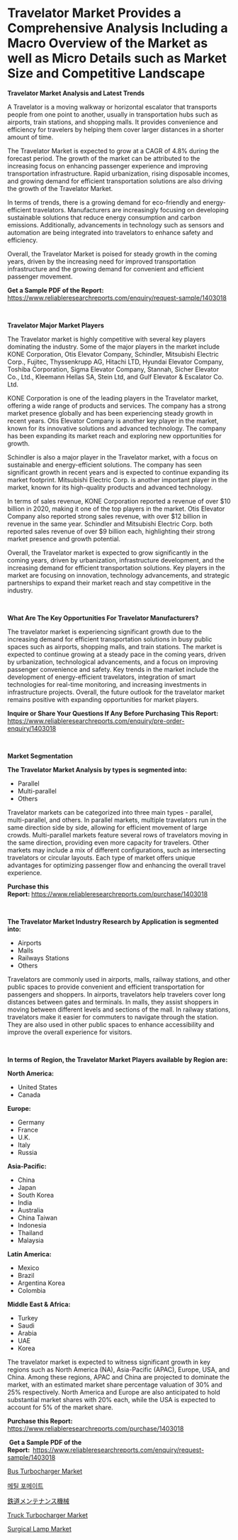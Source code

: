 <p><h1>Travelator Market Provides a Comprehensive Analysis Including a Macro Overview of the Market as well as Micro Details such as Market Size and Competitive Landscape</h1></p><p><strong>Travelator Market Analysis and Latest Trends</strong></p>
<p><p>A Travelator is a moving walkway or horizontal escalator that transports people from one point to another, usually in transportation hubs such as airports, train stations, and shopping malls. It provides convenience and efficiency for travelers by helping them cover larger distances in a shorter amount of time.</p><p>The Travelator Market is expected to grow at a CAGR of 4.8% during the forecast period. The growth of the market can be attributed to the increasing focus on enhancing passenger experience and improving transportation infrastructure. Rapid urbanization, rising disposable incomes, and growing demand for efficient transportation solutions are also driving the growth of the Travelator Market.</p><p>In terms of trends, there is a growing demand for eco-friendly and energy-efficient travelators. Manufacturers are increasingly focusing on developing sustainable solutions that reduce energy consumption and carbon emissions. Additionally, advancements in technology such as sensors and automation are being integrated into travelators to enhance safety and efficiency.</p><p>Overall, the Travelator Market is poised for steady growth in the coming years, driven by the increasing need for improved transportation infrastructure and the growing demand for convenient and efficient passenger movement.</p></p>
<p><strong>Get a Sample PDF of the Report:&nbsp;</strong> <a href="https://www.reliableresearchreports.com/enquiry/request-sample/1403018">https://www.reliableresearchreports.com/enquiry/request-sample/1403018</a></p>
<p>&nbsp;</p>
<p><strong>Travelator Major Market Players</strong></p>
<p><p>The Travelator market is highly competitive with several key players dominating the industry. Some of the major players in the market include KONE Corporation, Otis Elevator Company, Schindler, Mitsubishi Electric Corp., Fujitec, Thyssenkrupp AG, Hitachi LTD, Hyundai Elevator Company, Toshiba Corporation, Sigma Elevator Company, Stannah, Sicher Elevator Co., Ltd., Kleemann Hellas SA, Stein Ltd, and Gulf Elevator & Escalator Co. Ltd.</p><p>KONE Corporation is one of the leading players in the Travelator market, offering a wide range of products and services. The company has a strong market presence globally and has been experiencing steady growth in recent years. Otis Elevator Company is another key player in the market, known for its innovative solutions and advanced technology. The company has been expanding its market reach and exploring new opportunities for growth.</p><p>Schindler is also a major player in the Travelator market, with a focus on sustainable and energy-efficient solutions. The company has seen significant growth in recent years and is expected to continue expanding its market footprint. Mitsubishi Electric Corp. is another important player in the market, known for its high-quality products and advanced technology.</p><p>In terms of sales revenue, KONE Corporation reported a revenue of over $10 billion in 2020, making it one of the top players in the market. Otis Elevator Company also reported strong sales revenue, with over $12 billion in revenue in the same year. Schindler and Mitsubishi Electric Corp. both reported sales revenue of over $9 billion each, highlighting their strong market presence and growth potential.</p><p>Overall, the Travelator market is expected to grow significantly in the coming years, driven by urbanization, infrastructure development, and the increasing demand for efficient transportation solutions. Key players in the market are focusing on innovation, technology advancements, and strategic partnerships to expand their market reach and stay competitive in the industry.</p></p>
<p>&nbsp;</p>
<p><strong>What Are The Key Opportunities For Travelator Manufacturers?</strong></p>
<p><p>The travelator market is experiencing significant growth due to the increasing demand for efficient transportation solutions in busy public spaces such as airports, shopping malls, and train stations. The market is expected to continue growing at a steady pace in the coming years, driven by urbanization, technological advancements, and a focus on improving passenger convenience and safety. Key trends in the market include the development of energy-efficient travelators, integration of smart technologies for real-time monitoring, and increasing investments in infrastructure projects. Overall, the future outlook for the travelator market remains positive with expanding opportunities for market players.</p></p>
<p><strong>Inquire or Share Your Questions If Any Before Purchasing This Report:</strong> <a href="https://www.reliableresearchreports.com/enquiry/pre-order-enquiry/1403018">https://www.reliableresearchreports.com/enquiry/pre-order-enquiry/1403018</a></p>
<p>&nbsp;</p>
<p><strong>Market Segmentation</strong></p>
<p><strong>The Travelator Market Analysis by types is segmented into:</strong></p>
<p><ul><li>Parallel</li><li>Multi-parallel</li><li>Others</li></ul></p>
<p><p>Travelator markets can be categorized into three main types - parallel, multi-parallel, and others. In parallel markets, multiple travelators run in the same direction side by side, allowing for efficient movement of large crowds. Multi-parallel markets feature several rows of travelators moving in the same direction, providing even more capacity for travelers. Other markets may include a mix of different configurations, such as intersecting travelators or circular layouts. Each type of market offers unique advantages for optimizing passenger flow and enhancing the overall travel experience.</p></p>
<p><strong>Purchase this Report:&nbsp;</strong><a href="https://www.reliableresearchreports.com/purchase/1403018">https://www.reliableresearchreports.com/purchase/1403018</a></p>
<p>&nbsp;</p>
<p><strong>The Travelator Market Industry Research by Application is segmented into:</strong></p>
<p><ul><li>Airports</li><li>Malls</li><li>Railways Stations</li><li>Others</li></ul></p>
<p><p>Travelators are commonly used in airports, malls, railway stations, and other public spaces to provide convenient and efficient transportation for passengers and shoppers. In airports, travelators help travelers cover long distances between gates and terminals. In malls, they assist shoppers in moving between different levels and sections of the mall. In railway stations, travelators make it easier for commuters to navigate through the station. They are also used in other public spaces to enhance accessibility and improve the overall experience for visitors.</p></p>
<p>&nbsp;</p>
<p><strong>In terms of Region, the Travelator Market Players available by Region are:</strong></p>
<p>
    <p> <strong> North America: </strong>
        <ul>
            <li>United States</li>
            <li>Canada</li>
        </ul>
        </p> 
    <p> <strong> Europe: </strong>
        <ul>
            <li>Germany</li>
            <li>France</li>
            <li>U.K.</li>
            <li>Italy</li>
            <li>Russia</li>
        </ul>
        </p> 
    <p> <strong> Asia-Pacific: </strong>
        <ul>
            <li>China</li>
            <li>Japan</li>
            <li>South Korea</li>
            <li>India</li>
            <li>Australia</li>
            <li>China Taiwan</li>
            <li>Indonesia</li>
            <li>Thailand</li>
            <li>Malaysia</li>
        </ul>
        </p> 
    <p> <strong> Latin America: </strong>
        <ul>
            <li>Mexico</li>
            <li>Brazil</li>
            <li>Argentina Korea</li>
            <li>Colombia</li>
        </ul>
        </p> 
    <p> <strong> Middle East & Africa: </strong>
        <ul>
            <li>Turkey</li>
            <li>Saudi</li>
            <li>Arabia</li>
            <li>UAE</li>
            <li>Korea</li>
        </ul>
    </p>
    </p>
<p><p>The travelator market is expected to witness significant growth in key regions such as North America (NA), Asia-Pacific (APAC), Europe, USA, and China. Among these regions, APAC and China are projected to dominate the market, with an estimated market share percentage valuation of 30% and 25% respectively. North America and Europe are also anticipated to hold substantial market shares with 20% each, while the USA is expected to account for 5% of the market share.</p></p>
<p><strong>Purchase this Report: </strong><a href="https://www.reliableresearchreports.com/purchase/1403018">https://www.reliableresearchreports.com/purchase/1403018</a></p>
<p>&nbsp;<strong>Get a Sample PDF of the Report:&nbsp;&nbsp;</strong><a href="https://www.reliableresearchreports.com/enquiry/request-sample/1403018">https://www.reliableresearchreports.com/enquiry/request-sample/1403018</a></p>
<p><strong></strong></p>
<p><p><a href="https://view.publitas.com/reportprime-1/bus-turbocharger-market-dynamics-2024-2031-also-about-its-market-trends-projections-and-opportunities/">Bus Turbocharger Market</a></p><p><a href="https://medium.com/@melisahurt/%EB%A9%94%ED%8B%B8-%ED%8F%AC%EB%A5%B4%EB%A9%94%EC%9D%B4%ED%8A%B8-%EC%8B%9C%EC%9E%A5-%EC%8B%9C%EC%9E%A5-cagr-%EC%8B%9C%EC%9E%A5-%ED%8A%B8%EB%A0%8C%EB%93%9C-%EB%B0%8F-%EC%84%B1%EC%9E%A5-%EC%A0%84%EB%9E%B5%EC%97%90-%EB%8C%80%ED%95%9C-%ED%86%B5%EC%B0%B0%EB%A0%A5-736677bc8d48">메틸 포메이트</a></p><p><a href="https://medium.com/@dashawnmoen/%E9%89%84%E9%81%93%E4%BF%9D%E5%AE%88%E6%A9%9F%E6%A2%B0%E5%B8%82%E5%A0%B4%E5%B1%95%E6%9C%9B-%E6%A5%AD%E7%95%8C%E6%A6%82%E8%A6%81%E3%81%A8%E4%BA%88%E6%B8%AC-2024%E5%B9%B4%E3%81%8B%E3%82%892031%E5%B9%B4-fabbff9358ed">鉄道メンテナンス機械</a></p><p><a href="https://view.publitas.com/reportprime-1/truck-turbocharger-market-size-growth-outlook-from-2024-to-2031-projecting-at-markets-trends-analysis-by-application-regional-outlook-and-revenue/">Truck Turbocharger Market</a></p><p><a href="https://fearless-okapi-6c8.notion.site/Surgical-Lamp-Market-Size-Reflecting-a-Forecast-Till-2031-Market-By-Type-By-Application-and-By-Geo-4e7d9c6e522b4cb782af74687ac624e1">Surgical Lamp Market</a></p></p>
